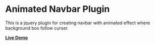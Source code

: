 Animated Navbar Plugin
=======

This is a jquery plugin for creating navbar with animated effect where background box follow curser.

**[Live Demo](http://growupanand.github.io/Animated-Navbar-Plugin/)**
